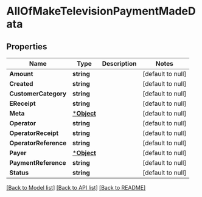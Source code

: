 # AllOfMakeTelevisionPaymentMadeData

## Properties
Name | Type | Description | Notes
------------ | ------------- | ------------- | -------------
**Amount** | **string** |  | [default to null]
**Created** | **string** |  | [default to null]
**CustomerCategory** | **string** |  | [default to null]
**EReceipt** | **string** |  | [default to null]
**Meta** | [***Object**](.md) |  | [default to null]
**Operator** | **string** |  | [default to null]
**OperatorReceipt** | **string** |  | [default to null]
**OperatorReference** | **string** |  | [default to null]
**Payer** | [***Object**](.md) |  | [default to null]
**PaymentReference** | **string** |  | [default to null]
**Status** | **string** |  | [default to null]

[[Back to Model list]](../README.md#documentation-for-models) [[Back to API list]](../README.md#documentation-for-api-endpoints) [[Back to README]](../README.md)

